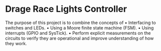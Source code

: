 # Drage Race Lights Controller
The purpose of this project is to combine the concepts of
• Interfacing to switches and LEDs.
• Using a Moore finite state machine (FSM).
• Using interrupts (GPIO and SysTick).
• Perform explicit measurements on the circuits to verify they are operational and improve understanding of how they work.
